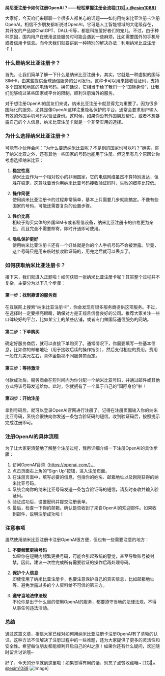 **纳尼亚注册卡如何注册OpenAI？——轻松掌握注册全流程[[TG💪+ @esim1088](https://t.me/s/esim1088)]**

大家好，今天咱们来聊聊一个很多人都关心的话题——如何用纳米比亚注册卡注册OpenAI。相信不少朋友都听说过OpenAI，它可是人工智能领域的大佬级存在，其开发的产品如ChatGPT、DALL-E等，都是科技爱好者们的宠儿。不过，由于种种原因，国内用户在使用这些服务时可能会遇到一些麻烦，比如需要国外的手机号或者信用卡信息。而今天我们就要讲到一种特别的解决办法：利用纳米比亚注册卡！

### 什么是纳米比亚注册卡？

首先，让我们简单了解一下什么是纳米比亚注册卡。其实，它就是一种虚拟的国际SIM卡，由某些提供全球通信服务的公司发行。这种卡可以用来接收验证码，支持多个国家和地区的电话号码。换句话说，它相当于给了我们一个“国际身份”，让我们能够绕过某些国家或平台的限制，顺利注册海外的服务。

对于想注册OpenAI的朋友们来说，纳米比亚注册卡就显得尤为重要了。因为很多国际化的服务，尤其是像OpenAI这样注重隐私保护的平台，通常会要求用户输入有效的外国手机号码以验证身份。这时候，如果你没有外国朋友帮忙，或者不想暴露自己的个人信息，纳米比亚注册卡就是一个非常实用的选择。

### 为什么选择纳米比亚注册卡？

可能有小伙伴会问：“为什么要选纳米比亚呢？不是别的国家也可以吗？”确实，除了纳米比亚之外，还有其他一些国家的号码也能用于注册。但这里有几个原因让你考虑选择纳米比亚：

1. **稳定性高**  
   纳米比亚作为一个相对较小的非洲国家，它的电信网络虽然不算特别发达，但胜在稳定。这意味着当你用纳米比亚号码接收验证码时，失败的概率比较低。

2. **操作简便**  
   使用纳米比亚注册卡的过程非常简单，基本上只需要几步就能搞定。不像有些国家的号码，可能还需要复杂的设置步骤。

3. **性价比高**  
   相较于购买实体的外国SIM卡或者租借设备，纳米比亚注册卡的价格更为亲民，而且完全不需要邮寄，即时开通即可使用。

4. **隐私保护更好**  
   使用纳米比亚注册卡还有一个好处就是你的个人手机号码不会被泄露。毕竟，这个号码只是用来临时接收验证码的，用完之后就可以丢弃了。

### 如何获取纳米比亚注册卡？

接下来，我们就进入正题啦！如何获取一张纳米比亚注册卡呢？其实整个过程并不复杂，主要分为以下几个步骤：

#### 第一步：找到靠谱的服务商

在互联网上搜索“纳米比亚注册卡”，你会发现有很多服务商提供这项服务。不过，在选择时一定要擦亮眼睛，确保对方是正规且信誉良好的公司。推荐大家关注一些口碑较好的平台，比如某宝上的某些店铺，或者专门做国际通信服务的网站。

#### 第二步：下单购买

确定好服务商后，就可以直接下单购买了。通常情况下，你需要填写一些基本信息，比如你的邮箱地址（用于接收后续的操作指引），然后支付相应的费用。费用一般在几美元左右，具体金额视不同服务商而定。

#### 第三步：等待激活

付款成功后，服务商会在短时间内为你分配一个纳米比亚号码，并通过邮件或其他方式将该号码发送给你。此时，你就拥有了一个属于自己的“国际身份”啦！

#### 第四步：开始注册

拿到号码后，就可以登录OpenAI官网进行注册了。记得在注册页面输入你的纳米比亚号码，系统会很快向你发送一条包含验证码的短信。收到验证码后，按照提示完成注册即可。

### 注册OpenAI的具体流程

为了让大家更清楚地了解整个注册过程，我再详细介绍一下注册OpenAI的具体步骤：

1. 访问OpenAI官网（https://openai.com/）。  
2. 点击页面右上角的“Sign Up”按钮，进入注册页面。  
3. 在注册页面中，填写必要的信息，包括你的姓名、邮箱地址以及刚刚获得的纳米比亚号码。  
4. 系统会向你的纳米比亚号码发送一条包含验证码的短信，请及时查收并输入验证码。  
5. 验证成功后，设置密码并提交注册表单。  
6. 最后，检查一下你的邮箱，确认是否收到了来自OpenAI的欢迎邮件。如果收到邮件，说明注册成功啦！

### 注意事项

虽然使用纳米比亚注册卡注册OpenAI很方便，但也有一些需要注意的地方：

1. **不要频繁更换号码**  
   如果你在短期内频繁更换号码，可能会引起系统的警觉，甚至导致账号被封禁。因此，建议一次性完成所有需要验证的操作后再处理号码。

2. **保护个人信息**  
   即使使用了纳米比亚注册卡，也要注意保护自己的真实信息，比如邮箱地址等。避免泄露过多的个人资料给不可信的第三方。

3. **遵守当地法律法规**  
   不论你是出于什么目的使用OpenAI的服务，都要遵守当地的法律法规，不得从事任何违法活动。

### 总结

通过这篇文章，相信大家已经对如何用纳米比亚注册卡注册OpenAI有了清晰的认识。这种方法不仅解决了注册过程中的一些难题，还为大家提供了更多的灵活性和安全性。希望每位朋友都能顺利开启自己的AI之旅！如果你还有什么疑问，欢迎随时留言讨论哦~

好了，今天的分享就到这里啦！如果觉得有用的话，别忘了点赞收藏哦~ [[TG💪+ @esim1088](https://t.me/s/esim1088) ![Image](https://i.postimg.cc/4NQfJmqS/Snipaste-2025-05-13-00-14-12.png)]